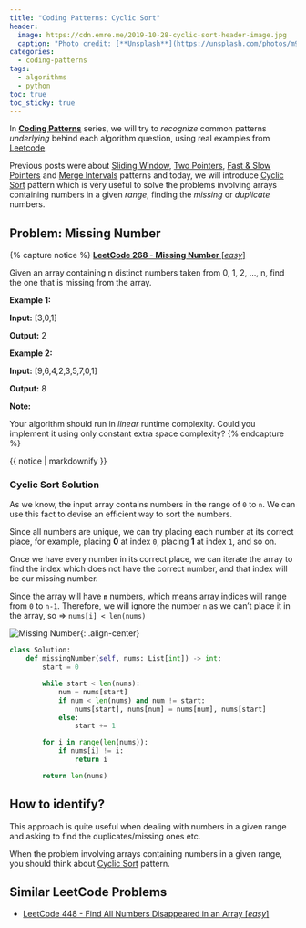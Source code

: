 ```yaml
---
title: "Coding Patterns: Cyclic Sort"
header:
  image: https://cdn.emre.me/2019-10-28-cyclic-sort-header-image.jpg
  caption: "Photo credit: [**Unsplash**](https://unsplash.com/photos/m9LlUwkPvT8)"
categories:
  - coding-patterns
tags:
  - algorithms
  - python
toc: true
toc_sticky: true
---
```


In **[Coding Patterns](https://emre.me/categories/#coding-patterns)** series, we will try to *recognize* common patterns *underlying* behind each algorithm question, using real examples from [Leetcode](https://leetcode.com/).

Previous posts were about [Sliding Window](https://emre.me/coding-patterns/sliding-window/), [Two Pointers](https://emre.me/coding-patterns/two-pointers/), [Fast & Slow Pointers](https://emre.me/coding-patterns/fast-slow-pointers/) and [Merge Intervals](https://emre.me/coding-patterns/merge-intervals/) patterns and today, we will introduce [Cyclic Sort](https://emre.me/coding-patterns/cyclic-sort/) pattern which is very useful to solve the problems involving arrays containing numbers in a given *range*, finding the *missing* or *duplicate* numbers.

## Problem: Missing Number ##
{% capture notice %}
[**LeetCode 268 - Missing Number** [*easy*]](https://leetcode.com/problems/missing-number/)

Given an array containing n distinct numbers taken from 0, 1, 2, ..., n, find the one that is missing from the array.

**Example 1:**

**Input:** [3,0,1]

**Output:** 2

**Example 2:**

**Input:** [9,6,4,2,3,5,7,0,1]

**Output:** 8

**Note:**

Your algorithm should run in *linear* runtime complexity. Could you implement it using only constant extra space complexity?
{% endcapture %}

<div class="notice--info">
  {{ notice | markdownify }}
</div>

### Cyclic Sort Solution ###

As we know, the input array contains numbers in the range of `0` to `n`. We can use this fact to devise an efficient way to sort the numbers. 

Since all numbers are unique, we can try placing each number at its correct place, for example, placing **0** at index `0`, placing **1** at index `1`, and so on.

Once we have every number in its correct place, we can iterate the array to find the index which does not have the correct number, and that index will be our missing number.

Since the array will have **`n`** numbers, which means array indices will range from `0` to `n-1`. Therefore, we will ignore the number `n` as we can’t place it in the array, so => `nums[i] < len(nums)`

![Missing Number](https://cdn.emre.me/2019-10-28-missing-number-example.png){: .align-center}

```python
class Solution:
    def missingNumber(self, nums: List[int]) -> int:
        start = 0

        while start < len(nums):
            num = nums[start]
            if num < len(nums) and num != start:
                nums[start], nums[num] = nums[num], nums[start]
            else:
                start += 1

        for i in range(len(nums)):
            if nums[i] != i:
                return i

        return len(nums)
```

## How to identify? ##

This approach is quite useful when dealing with numbers in a given range and asking to find the duplicates/missing ones etc.

When the problem involving arrays containing numbers in a given range, you should think about [Cyclic Sort](https://emre.me/coding-patterns/cyclic-sort/) pattern.

## Similar LeetCode Problems ##
* [LeetCode 448 - Find All Numbers Disappeared in an Array [*easy*]](https://leetcode.com/problems/find-all-numbers-disappeared-in-an-array/)